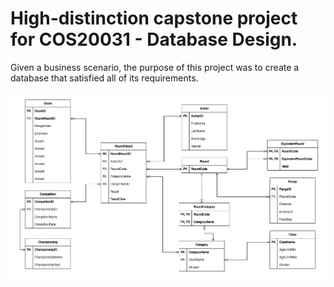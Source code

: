 # High-distinction capstone project for COS20031 - Database Design.

Given a business scenario, the purpose of this project was to create a database that satisfied all of its requirements.

![Missing](Design.png)
